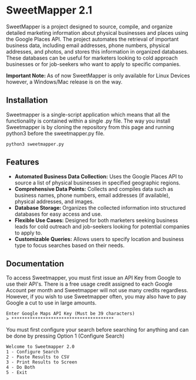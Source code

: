 <h1>SweetMapper 2.1</h1>
<p>SweetMapper is a project designed to source, compile, and organize detailed marketing information about physical businesses and places using the Google Places API. The project automates the retrieval of important business data, including email addresses, phone numbers, physical addresses, and photos, and stores this information in organized databases. These databases can be useful for marketers looking to cold approach businesses or for job-seekers who want to apply to specific companies.</p>
<p><b>Important Note: </b>As of now SweetMapper is only available for Linux Devices however, a Windows/Mac release is on the way.</p>

<h2>Installation</h2>
Sweetmapper is a single-script application which means that all the functionality is contained within a single .py file. The way you install Sweetmapper is by cloning the repository from this page and running python3 before the sweetmapper.py file.

```console
python3 sweetmapper.py
```

<h2>Features</h2>
<ul>
  <li><b>Automated Business Data Collection:</b> Uses the Google Places API to source a list of physical businesses in specified geographic regions.</li>
  <li><b>Comprehensive Data Points:</b> Collects and compiles data such as business names, phone numbers, email addresses (if available), physical addresses, and images.</li>
  <li><b>Database Storage: </b>Organizes the collected information into structured databases for easy access and use.</li>
  <li><b>Flexible Use Cases:</b> Designed for both marketers seeking business leads for cold outreach and job-seekers looking for potential companies to apply to.</li>
  <li><b>Customizable Queries:</b> Allows users to specify location and business type to focus searches based on their needs.</li>
</ul>

<h2>Documentation</h2>

To access Sweetmapper, you must first issue an API Key from Google to use their API's. There is a free usage credit assigned to each Google Account per month and Sweetmapper will not use many credits regardless. However, if you wish to use Sweetmapper often, you may also have to pay Google a cut to use in large amounts.

```console
Enter Google Maps API Key (Must be 39 characters)
> ***************************************
```
You must first configure your search before searching for anything and can be done by pressing Option 1 (Configure Search)

```console
Welcome to Sweetmapper 2.0
1 - Configure Search
2 - Paste Results to CSV
3 - Print Results to Screen
4 - Do Both
5 - Exit
```



